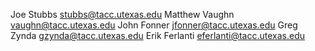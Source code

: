 Joe Stubbs  stubbs@tacc.utexas.edu
Matthew Vaughn  vaughn@tacc.utexas.edu
John Fonner jfonner@tacc.utexas.edu
Greg Zynda  gzynda@tacc.utexas.edu
Erik Ferlanti  eferlanti@tacc.utexas.edu
